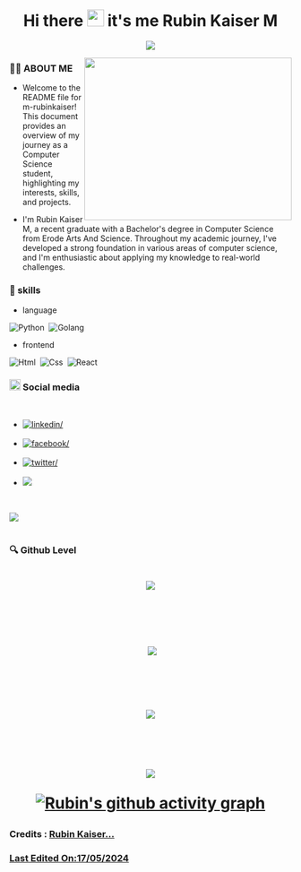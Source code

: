 <h1 align="center">
  <b>
    Hi there 
    <img height="30px" wight="30" 
      src="https://camo.githubusercontent.com/0c732027af8a28d138e3698181f7be7c9b97d443b4beb9c7ce8ec4cffc6b4767/68747470733a2f2f6d656469612e67697068792e636f6d2f6d656469612f6876524a434c467a6361737252346961377a2f67697068792e676966"> 
    it's me Rubin Kaiser M
  </b>
</h1>
<p align="center">
  <img src="https://readme-typing-svg.herokuapp.com?font=Fira+Code&size=25&duration=3000&pause=1000&background=88838200&center=true&random=false&width=435&lines=welcome+to+my+github+profile;computer+science+student" >
</p>
<img align="right" width="370" height="290" src="https://miro.medium.com/v2/resize:fit:1358/1*VMmvImch6VU5pc2VktY1uw.gif">

### 🧑🏻 ABOUT ME

- Welcome to the README file for m-rubinkaiser! This document provides an overview of my journey as a Computer Science student, highlighting my interests, skills, and projects.

- I'm Rubin Kaiser M, a recent graduate with a Bachelor's degree in Computer Science from Erode Arts And Science. Throughout my academic journey, I've developed a strong foundation in various areas of computer science, and I'm enthusiastic about applying my knowledge to real-world challenges.

<h3>🔬 skills</h3>

- language


![Python](https://img.shields.io/badge/Python%20-%2314354C.svg?style=for-the-badge&logo=python&logoColor=white)&nbsp;
    ![Golang](https://img.shields.io/badge/Golang%20-green.svg?style=for-the-badge&logo=go&logoColor=black)&nbsp;

- frontend
  
![Html](https://img.shields.io/badge/Html%20-red.svg?style=for-the-badge&logo=html5&logoColor=white)&nbsp;
    ![Css](https://img.shields.io/badge/Css%20-blue.svg?style=for-the-badge&logo=css3&logoColor=black)&nbsp;
        ![React](https://img.shields.io/badge/React%20-darkblue.svg?style=for-the-badge&logo=react&logoColor=black)&nbsp;
<br>

<h3><img style="height:20px;" src="https://cdn-icons-png.flaticon.com/512/4187/4187336.png"> Social media</h3>
<br>

<div >

<ul>

<li>
<a href="https://www.linkedin.com/in/rubinkaiser" target="_blank">
<img src="https://img.shields.io/badge/linkedin:  rubinkaiser-0077B5.svg?color=405DE6&style=for-the-badge&logo=linkedin&logoColor=white" alt=linkedin/>
</a>
</li>

<br>
<li>
<a href="https://facebook.com/m-rubinkaiser" target="_blank">
<img src="https://img.shields.io/badge/facebook:  rubinkaiser-0077B5.svg?color=darkblue&style=for-the-badge&logo=linkedin&logoColor=white" alt=facebook/>
</a>
</li>

<br>

<li>
<a href="https://twitter.com/m_rubinkaiser" target="_blank">
<img src="https://img.shields.io/badge/twitter:  rubinkaiser-%2300acee.svg?color=1DA1F2&style=for-the-badge&logo=twitter&logoColor=white" alt=twitter/>
</a>
</li>

<br>

<li>
<a href="mailto:m.rubinkaiser@gmail.com" target="_blank">
<img src="https://img.shields.io/badge/gmail:  rubinkaiser-%23EA4335.svg?style=for-the-badge&logo=gmail&logoColor=white" t=mail/>
</a>
</li>
	
</ul>
</div>

<br>


<img src="https://user-images.githubusercontent.com/73097560/115834477-dbab4500-a447-11eb-908a-139a6edaec5c.gif"><br><br>




<h3>🔍 Github Level</h3> 


<h1 align="center"<p><img align="center" src="https://github-readme-stats.vercel.app/api/top-langs/?username=m-rubinkaiser&theme=tokyonight" /></p><br>

<p>&nbsp;<img align="center" src="https://github-readme-stats.vercel.app/api?username=m-rubinkaiser&show_icons=true&theme=tokyonight" /></p><br>


<p><img align="center" src="https://github-readme-streak-stats.herokuapp.com/?user=m-rubinkaiser&theme=tokyonight"></p><br>

  <img src="https://user-images.githubusercontent.com/73097560/115834477-dbab4500-a447-11eb-908a-139a6edaec5c.gif"><br>

  [![Rubin's github activity graph](https://github-readme-activity-graph.vercel.app/graph?username=m-rubinkaiser&bg_color=000000&color=ffffff&line=51f565&point=ffffff&area=true&hide_border=true)](https://github.com/ashutosh00710/github-readme-activity-graph)
  
  <h3 align="left">Credits : <a href="https://github.com/m-rubinkaiser">Rubin Kaiser...</h3>
    <h3 align="left">Last Edited On:17/05/2024</h3>
    
